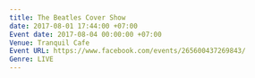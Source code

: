 ```yaml
---
title: The Beatles Cover Show
date: 2017-08-01 17:44:00 +07:00
Event date: 2017-08-04 00:00:00 +07:00
Venue: Tranquil Cafe
Event URL: https://www.facebook.com/events/265600437269843/
Genre: LIVE
---
```


